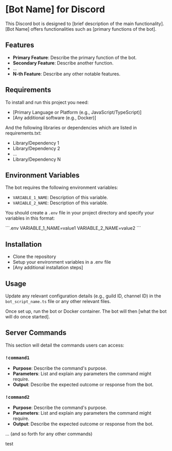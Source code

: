 # [Bot Name] for Discord

This Discord bot is designed to [brief description of the main functionality]. [Bot Name] offers functionalities such as [primary functions of the bot].

## Features

- **Primary Feature**: Describe the primary function of the bot.
- **Secondary Feature**: Describe another function.
- ...
- **N-th Feature**: Describe any other notable features.

## Requirements

To install and run this project you need:

- [Primary Language or Platform (e.g., JavaScript/TypeScript)]
- [Any additional software (e.g., Docker)]

And the following libraries or dependencies which are listed in requirements.txt:

- Library/Dependency 1
- Library/Dependency 2
- ...
- Library/Dependency N

## Environment Variables

The bot requires the following environment variables:

- `VARIABLE_1_NAME`: Description of this variable.
- `VARIABLE_2_NAME`: Description of this variable.

You should create a `.env` file in your project directory and specify your variables in this format:

\```.env
VARIABLE_1_NAME=value1
VARIABLE_2_NAME=value2
\```

## Installation

- Clone the repository
- Setup your environment variables in a .env file
- [Any additional installation steps]

## Usage

Update any relevant configuration details (e.g., guild ID, channel ID) in the `bot_script_name.ts` file or any other relevant files.

Once set up, run the bot or Docker container. The bot will then [what the bot will do once started].

## Server Commands

This section will detail the commands users can access:

### `!command1`

- **Purpose**: Describe the command's purpose.
- **Parameters**: List and explain any parameters the command might require.
- **Output**: Describe the expected outcome or response from the bot.

### `!command2`

- **Purpose**: Describe the command's purpose.
- **Parameters**: List and explain any parameters the command might require.
- **Output**: Describe the expected outcome or response from the bot.

... (and so forth for any other commands)

test
